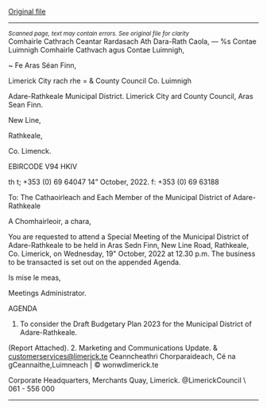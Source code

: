 [Original file](https://www.limerick.ie/sites/default/files/media/documents/2022-10/00-Agenda-Special-Meeting-of-the-Municipal-District-of-Adare-Rathkeale-19th-October-2022.pdf)

---
*<small>Scanned page, text may contain errors. See original file for clarity</small>*  
Comhairle Cathrach Ceantar Rardasach Ath Dara-Rath Caola,
_—_ %s Contae Luimnigh Comhairle Cathvach agus Contae Luimnigh,

~ Fe Aras Séan Finn,

Limerick City rach rhe
= & County Council Co. Luimnigh

Adare-Rathkeale Municipal District.
Limerick City ard County Council,
Aras Sean Finn.

New Line,

Rathkeale,

Co. Limenck.

EBIRCODE V94 HKIV

th t; +353 (0) 69 64047
14” October, 2022. f: +353 (0) 69 63188

To: The Cathaoirleach and Each Member of the Municipal District of Adare-
Rathkeale

A Chomhairleoir, a chara,

You are requested to attend a Special Meeting of the Municipal District of Adare-Rathkeale to be
held in Aras Sedn Finn, New Line Road, Rathkeale, Co. Limerick, on Wednesday, 19" October, 2022
at 12.30 p.m. The business to be transacted is set out on the appended Agenda.

Is mise le meas,

Meetings Administrator.

AGENDA

1. To consider the Draft Budgetary Plan 2023 for the Municipal District of Adare-Rathkeale.

(Report Attached).
2. Marketing and Communications Update.
& customerservices@limerick.te
Ceanncheathri Chorparaideach, Cé na gCeannaithe,Luimneach | © wonwdimerick.te

Corporate Headquarters, Merchants Quay, Limerick. @LimerickCouncil
\ 061 - 556 000


---
